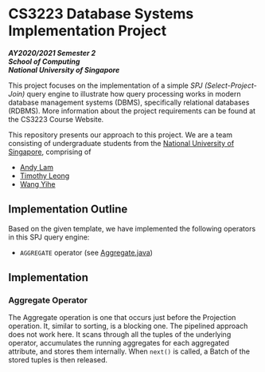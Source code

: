 # CS3223 Database Systems Implementation Project

**_AY2020/2021 Semester 2<br>
School of Computing<br>
National University of Singapore_**

This project focuses on the implementation of a simple _SPJ (Select-Project-Join)_ query engine to illustrate how query processing works in modern database management systems (DBMS), specifically relational databases (RDBMS). More information about the project requirements can be found at the CS3223 Course Website.

This repository presents our approach to this project. We are a team consisting of undergraduate students from the [National University of Singapore](http://www.nus.edu.sg), comprising of

- [Andy Lam](https://github.com/andyylam)
- [Timothy Leong](https://github.com/timothyleong97)
- [Wang Yihe](https://github.com/Yihe-Harry)

## Implementation Outline

Based on the given template, we have implemented the following operators in this SPJ query engine:
- `AGGREGATE` operator (see [Aggregate.java](src/qp/operators/Aggregate.java))

## Implementation

### Aggregate Operator

The Aggregate operation is one that occurs just before the Projection operation. It, similar to sorting, is a blocking one. The pipelined approach does not work here. It scans through all the tuples of the underlying operator, accumulates the running aggregates for each aggregated attribute, and stores them internally. When `next()` is called, a Batch of the stored tuples is then released. 